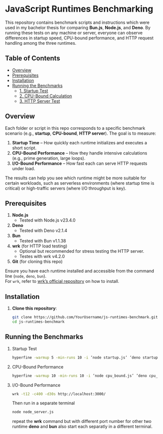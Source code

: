 # JavaScript Runtimes Benchmarking

This repository contains benchmark scripts and instructions which were used in my bachelor thesis for comparing **Bun.js**, **Node.js**, and **Deno**. By running these tests on any machine or server, everyone can observe differences in startup speed, CPU-bound performance, and HTTP request handling among the three runtimes.

## Table of Contents
- [Overview](#overview)
- [Prerequisites](#prerequisites)
- [Installation](#installation)
- [Running the Benchmarks](#running-the-benchmarks)
  - [1. Startup Test](#1-startup-test)
  - [2. CPU-Bound Calculation](#2-cpu-bound-calculation)
  - [3. HTTP Server Test](#3-http-server-test)

## Overview

Each folder or script in this repo corresponds to a specific benchmark scenario (e.g., **startup**, **CPU-bound**, **HTTP server**). The goal is to measure:
1. **Startup Time** – How quickly each runtime initializes and executes a short script.  
2. **CPU-Bound Performance** – How they handle intensive calculations (e.g., prime generation, large loops).  
3. **I/O-Bound Performance** – How fast each can serve HTTP requests under load.

The results can help you see which runtime might be more suitable for certain workloads, such as serverless environments (where startup time is critical) or high-traffic servers (where I/O throughput is key).

## Prerequisites

1. **Node.js**  
   - Tested with Node.js v23.4.0 
2. **Deno**  
   - Tested with Deno v2.1.4  
3. **Bun**  
   - Tested with Bun v1.1.38  
4. **wrk** (for HTTP load testing)  
   - Optional but recommended for stress testing the HTTP server.
   - Testes with wrk v4.2.0  
5. **Git** (for cloning this repo)

Ensure you have each runtime installed and accessible from the command line (`node`, `deno`, `bun`).  
For `wrk`, refer to [wrk’s official repository](https://github.com/wg/wrk) on how to install.

## Installation
1. **Clone this repository**:
   ```bash
   git clone https://github.com/YourUsername/js-runtimes-benchmark.git
   cd js-runtimes-benchmark

## Running the Benchmarks
1. Startup Test
   ```bash
   hyperfine -warmup 5 -min-runs 10 -i ’node startup.js’ ’deno startup.ts’ ’bun startup.js’
2. CPU-Bound Performance
   ```bash
   hyperfine -warmup 10 -min-runs 10 -i ’node cpu_bound.js’ ’deno cpu_bound.js’ ’bun cpu_bound.js’
3. I/O-Bound Performance
   ```bash
   wrk -t12 -c400 -d30s http://localhost:3000/
   ```   
   Then run in a separate terminal
   
   ```bash
   node node_server.js
   ```
   repeat the **wrk** command but with different port number for other two runtime **deno** and **bun**
   also start each separatly in a different terminal.

